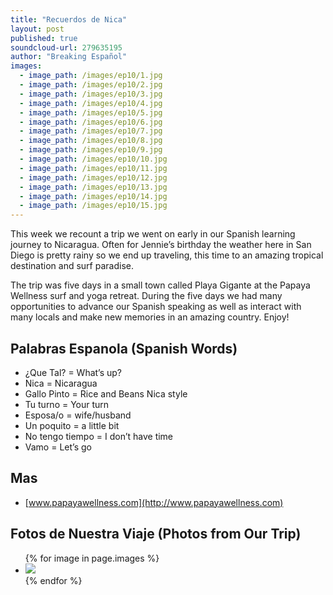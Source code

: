 ```yaml
---
title: "Recuerdos de Nica"
layout: post
published: true
soundcloud-url: 279635195
author: "Breaking Español"
images:
  - image_path: /images/ep10/1.jpg
  - image_path: /images/ep10/2.jpg
  - image_path: /images/ep10/3.jpg
  - image_path: /images/ep10/4.jpg
  - image_path: /images/ep10/5.jpg
  - image_path: /images/ep10/6.jpg
  - image_path: /images/ep10/7.jpg
  - image_path: /images/ep10/8.jpg
  - image_path: /images/ep10/9.jpg
  - image_path: /images/ep10/10.jpg
  - image_path: /images/ep10/11.jpg
  - image_path: /images/ep10/12.jpg
  - image_path: /images/ep10/13.jpg
  - image_path: /images/ep10/14.jpg
  - image_path: /images/ep10/15.jpg
---
```

This week we recount a trip we went on early in our Spanish learning journey to Nicaragua. Often for Jennie’s birthday the weather here in San Diego is pretty rainy so we end up traveling, this time to an amazing tropical destination and surf paradise.

The trip was five days in a small town called Playa Gigante at the Papaya Wellness surf and yoga retreat. During the five days we had many opportunities to advance our Spanish speaking as well as interact with many locals and make new memories in an amazing country. Enjoy!

## Palabras Espanola (Spanish Words)
- ¿Que Tal? = What’s up?
- Nica = Nicaragua
- Gallo Pinto = Rice and Beans Nica style
- Tu turno = Your turn
- Esposa/o = wife/husband
- Un poquito = a little bit
- No tengo tiempo = I don’t have time
- Vamo = Let’s go

## Mas
- [www.papayawellness.com](http://www.papayawellness.com)

## Fotos de Nuestra Viaje (Photos from Our Trip)

<ul class="photo-gallery">
  {% for image in page.images %}
    <li><img src="{{ image.image_path }}" /></li>
  {% endfor %}
</ul>
